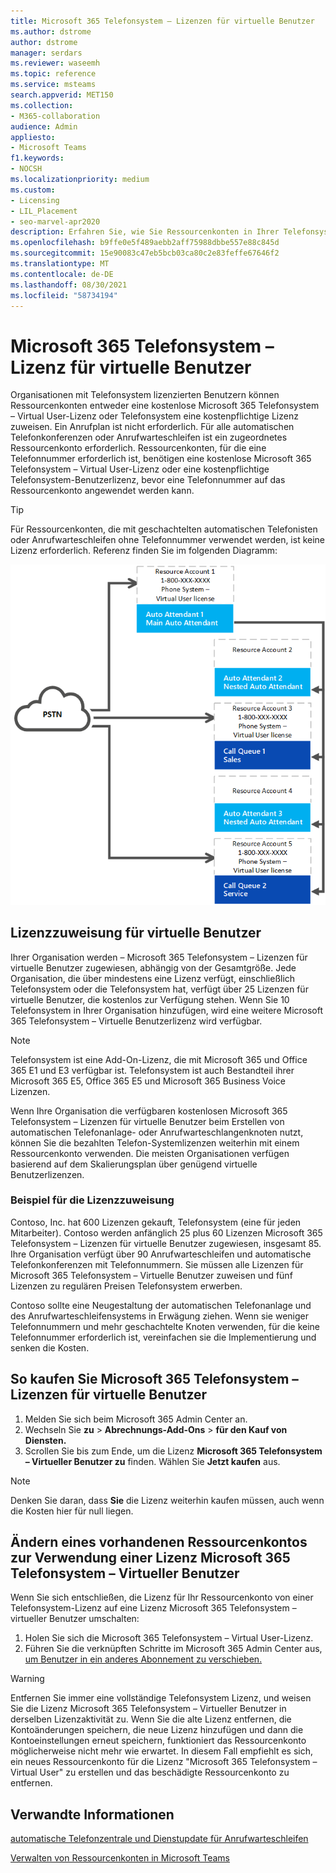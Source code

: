 ```yaml
---
title: Microsoft 365 Telefonsystem – Lizenzen für virtuelle Benutzer
ms.author: dstrome
author: dstrome
manager: serdars
ms.reviewer: waseemh
ms.topic: reference
ms.service: msteams
search.appverid: MET150
ms.collection:
- M365-collaboration
audience: Admin
appliesto:
- Microsoft Teams
f1.keywords:
- NOCSH
ms.localizationpriority: medium
ms.custom:
- Licensing
- LIL_Placement
- seo-marvel-apr2020
description: Erfahren Sie, wie Sie Ressourcenkonten in Ihrer Telefonsystem eine kostenlose Telefonsystem Virtual User-Lizenz oder eine kostenpflichtige Telefonsystem-Benutzerlizenz zuweisen.
ms.openlocfilehash: b9ffe0e5f489aebb2aff75988dbbe557e88c845d
ms.sourcegitcommit: 15e90083c47eb5bcb03ca80c2e83feffe67646f2
ms.translationtype: MT
ms.contentlocale: de-DE
ms.lasthandoff: 08/30/2021
ms.locfileid: "58734194"
---
```

# <a name="microsoft-365-phone-system--virtual-user-license"></a>Microsoft 365 Telefonsystem – Lizenz für virtuelle Benutzer

Organisationen mit Telefonsystem lizenzierten Benutzern können Ressourcenkonten entweder eine kostenlose Microsoft 365 Telefonsystem – Virtual User-Lizenz oder Telefonsystem eine kostenpflichtige Lizenz zuweisen. Ein Anrufplan ist nicht erforderlich. Für alle automatischen Telefonkonferenzen oder Anrufwarteschleifen ist ein zugeordnetes Ressourcenkonto erforderlich. Ressourcenkonten, für die eine Telefonnummer erforderlich ist, benötigen eine kostenlose Microsoft 365 Telefonsystem – Virtual User-Lizenz oder eine kostenpflichtige Telefonsystem-Benutzerlizenz, bevor eine Telefonnummer auf das Ressourcenkonto angewendet werden kann.

> [!TIP]
> Für Ressourcenkonten, die mit geschachtelten automatischen Telefonisten oder Anrufwarteschleifen ohne Telefonnummer verwendet werden, ist keine Lizenz erforderlich. Referenz finden Sie im folgenden Diagramm: 

![Lizenzen für virtuelle Benutzer.](../media/resource-account.png)

## <a name="virtual-user-license-allocation"></a>Lizenzzuweisung für virtuelle Benutzer

Ihrer Organisation werden – Microsoft 365 Telefonsystem – Lizenzen für virtuelle Benutzer zugewiesen, abhängig von der Gesamtgröße. Jede Organisation, die über mindestens eine Lizenz verfügt, einschließlich Telefonsystem oder die Telefonsystem hat, verfügt über 25 Lizenzen für virtuelle Benutzer, die kostenlos zur Verfügung stehen. Wenn Sie 10 Telefonsystem in Ihrer Organisation hinzufügen, wird eine weitere Microsoft 365 Telefonsystem – Virtuelle Benutzerlizenz wird verfügbar.

> [!NOTE]
> Telefonsystem ist eine Add-On-Lizenz, die mit Microsoft 365 und Office 365 E1 und E3 verfügbar ist. Telefonsystem ist auch Bestandteil ihrer Microsoft 365 E5, Office 365 E5 und Microsoft 365 Business Voice Lizenzen.

Wenn Ihre Organisation die verfügbaren kostenlosen Microsoft 365 Telefonsystem – Lizenzen für virtuelle Benutzer beim Erstellen von automatischen Telefonanlage- oder Anrufwarteschlangenknoten nutzt, können Sie die bezahlten Telefon-Systemlizenzen weiterhin mit einem Ressourcenkonto verwenden. Die meisten Organisationen verfügen basierend auf dem Skalierungsplan über genügend virtuelle Benutzerlizenzen. 

### <a name="license-allocation-example"></a>Beispiel für die Lizenzzuweisung

Contoso, Inc. hat 600 Lizenzen gekauft, Telefonsystem (eine für jeden Mitarbeiter). Contoso werden anfänglich 25 plus 60 Lizenzen Microsoft 365 Telefonsystem – Lizenzen für virtuelle Benutzer zugewiesen, insgesamt 85. Ihre Organisation verfügt über 90 Anrufwarteschleifen und automatische Telefonkonferenzen mit Telefonnummern. Sie müssen alle Lizenzen für Microsoft 365 Telefonsystem – Virtuelle Benutzer zuweisen und fünf Lizenzen zu regulären Preisen Telefonsystem erwerben.

Contoso sollte eine Neugestaltung der automatischen Telefonanlage und des Anrufwarteschleifensystems in Erwägung ziehen. Wenn sie weniger Telefonnummern und mehr geschachtelte Knoten verwenden, für die keine Telefonnummer erforderlich ist, vereinfachen sie die Implementierung und senken die Kosten.

## <a name="how-to-buy-microsoft-365-phone-system--virtual-user-licenses"></a>So kaufen Sie Microsoft 365 Telefonsystem – Lizenzen für virtuelle Benutzer

1. Melden Sie sich beim Microsoft 365 Admin Center an.
2. Wechseln Sie **zu**  >  **Abrechnungs-Add-Ons**  >  **für den Kauf von Diensten.**
3. Scrollen Sie bis zum Ende, um die Lizenz **Microsoft 365 Telefonsystem – Virtueller Benutzer zu** finden. Wählen Sie **Jetzt kaufen** aus.

> [!NOTE]
> Denken Sie daran, dass  **Sie** die Lizenz weiterhin kaufen müssen, auch wenn die Kosten hier für null liegen.

## <a name="change-an-existing-resource-account-to-use-a-microsoft-365-phone-system--virtual-user-license"></a>Ändern eines vorhandenen Ressourcenkontos zur Verwendung einer Lizenz Microsoft 365 Telefonsystem – Virtueller Benutzer

Wenn Sie sich entschließen, die Lizenz für Ihr Ressourcenkonto von einer Telefonsystem-Lizenz auf eine Lizenz Microsoft 365 Telefonsystem – virtueller Benutzer umschalten:

1. Holen Sie sich die Microsoft 365 Telefonsystem – Virtual User-Lizenz.
2. Führen Sie die verknüpften Schritte im Microsoft 365 Admin Center aus, [um Benutzer in ein anderes Abonnement zu verschieben.](/microsoft-365/admin/manage/assign-licenses-to-users#move-users-to-a-different-subscription)

> [!WARNING]
> Entfernen Sie immer eine vollständige Telefonsystem Lizenz, und weisen Sie die Lizenz Microsoft 365 Telefonsystem – Virtueller Benutzer in derselben Lizenzaktivität zu. Wenn Sie die alte Lizenz entfernen, die Kontoänderungen speichern, die neue Lizenz hinzufügen und dann die Kontoeinstellungen erneut speichern, funktioniert das Ressourcenkonto möglicherweise nicht mehr wie erwartet. In diesem Fall empfiehlt es sich, ein neues Ressourcenkonto für die Lizenz "Microsoft 365 Telefonsystem – Virtual User" zu erstellen und das beschädigte Ressourcenkonto zu entfernen. 

## <a name="related-information"></a>Verwandte Informationen

[automatische Telefonzentrale und Dienstupdate für Anrufwarteschleifen](https://techcommunity.microsoft.com/t5/Microsoft-Teams-Blog/Auto-Attendant-and-Call-Queues-Service-Update/ba-p/564521)

[Verwalten von Ressourcenkonten in Microsoft Teams](../manage-resource-accounts.md)